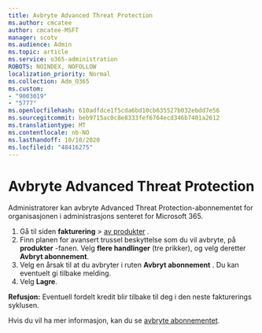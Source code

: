 ```yaml
---
title: Avbryte Advanced Threat Protection
ms.author: cmcatee
author: cmcatee-MSFT
manager: scotv
ms.audience: Admin
ms.topic: article
ms.service: o365-administration
ROBOTS: NOINDEX, NOFOLLOW
localization_priority: Normal
ms.collection: Adm_O365
ms.custom:
- "9003019"
- "5777"
ms.openlocfilehash: 610adfdce1f5cda6bd10cb635527b032ebdd7e56
ms.sourcegitcommit: beb9715ac0c8e8333fef6764ecd346b7401a2612
ms.translationtype: MT
ms.contentlocale: nb-NO
ms.lasthandoff: 10/10/2020
ms.locfileid: "48416275"
---
```

# <a name="cancel-advanced-threat-protection"></a>Avbryte Advanced Threat Protection

Administratorer kan avbryte Advanced Threat Protection-abonnementet for organisasjonen i administrasjons senteret for Microsoft 365.

1. Gå til siden **fakturering**  >  [av produkter](https://go.microsoft.com/fwlink/p/?linkid=842054) .
2. Finn planen for avansert trussel beskyttelse som du vil avbryte, på **produkter** -fanen. Velg **flere handlinger** (tre prikker), og velg deretter **Avbryt abonnement**.
3. Velg en årsak til at du avbryter i ruten **Avbryt abonnement** . Du kan eventuelt gi tilbake melding.
4. Velg **Lagre**.

**Refusjon:** Eventuell fordelt kredit blir tilbake til deg i den neste fakturerings syklusen.

Hvis du vil ha mer informasjon, kan du se [avbryte abonnementet](https://docs.microsoft.com/microsoft-365/commerce/subscriptions/cancel-your-subscription).